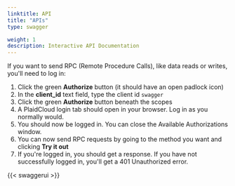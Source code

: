 ```yaml
---
linktitle: API
title: "APIs"
type: swagger

weight: 1
description: Interactive API Documentation
---
```


If you want to send RPC (Remote Procedure Calls), like data reads or writes, you'll need to log in:

1. Click the green **Authorize** button (it should have an open padlock icon)
2. In the **client_id** text field, type the client id `swagger`
3. Click the green **Authorize** button beneath the scopes
4. A PlaidCloud login tab should open in your browser. Log in as you normally would.
5. You should now be logged in. You can close the Available Authorizations window.
6. You can now send RPC requests by going to the method you want and clicking **Try it out**
7. If you're logged in, you should get a response. If you have not successfully logged in, you'll get a 401 Unauthorized error.

{{< swaggerui >}}
